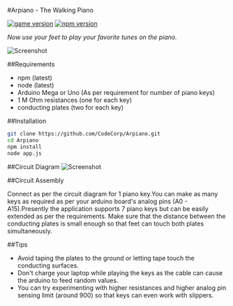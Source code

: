 #Arpiano - The Walking Piano

[![game version](https://img.shields.io/badge/version-0.0-red.svg)](https://img.shields.io/badge/version-0.0-red.svg)
[![npm version](https://badge.fury.io/js/npm.svg)](https://badge.fury.io/js/npm)

_Now use your feet to play your favorite tunes on the piano._


![Screenshot](http://oi67.tinypic.com/345bdx1.jpg "Screenshot during game play")


##Requirements
- npm (latest)
- node (latest)
- Arduino Mega or Uno (As per requirement for number of piano keys)
- 1 M Ohm resistances (one for each key)
- conducting plates (two for each key)

##Installation

```bash
git clone https://github.com/CodeCorp/Arpiano.git
cd Arpiano
npm install
node app.js
```

##Circuit Diagram
![Screenshot](http://i65.tinypic.com/fp7x2.jpg "Circuit diagram for 1 piano key")

##Circuit Assembly

Connect as per the circuit diagram for 1 piano key.You can make as many keys as required as per your arduino board's analog pins (A0 - A15).Presently the application supports 7 piano keys but can be easily extended as per the requirements. Make sure that the distance between the conducting plates is small enough so that feet can touch both plates simultaneously.

##Tips
- Avoid taping the plates to the ground or letting tape touch the conducting surfaces.
- Don't charge your laptop while playing the keys as the cable can cause the arduino to feed random values.
- You can try experimenting with higher resistances and higher analog pin sensing limit (around 900) so that keys can even work with slippers.
